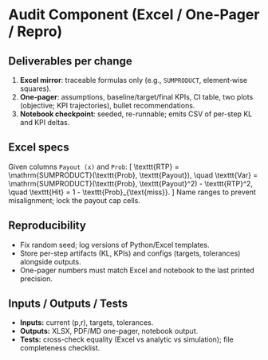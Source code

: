 # Audit Component (Excel / One-Pager / Repro)

## Deliverables per change
1. **Excel mirror**: traceable formulas only (e.g., `SUMPRODUCT`, element‑wise squares).  
2. **One‑pager**: assumptions, baseline/target/final KPIs, CI table, two plots (objective; KPI trajectories), bullet recommendations.  
3. **Notebook checkpoint**: seeded, re-runnable; emits CSV of per-step KL and KPI deltas.

## Excel specs
Given columns `Payout (x)` and `Prob`:
\[
\texttt{RTP} = \mathrm{SUMPRODUCT}(\texttt{Prob}, \texttt{Payout}), \quad
\texttt{Var} = \mathrm{SUMPRODUCT}(\texttt{Prob}, \texttt{Payout}^2) - \texttt{RTP}^2, \quad
\texttt{Hit} = 1 - \texttt{Prob}_{\text{miss}}.
\]
Name ranges to prevent misalignment; lock the payout cap cells.

## Reproducibility
- Fix random seed; log versions of Python/Excel templates.
- Store per-step artifacts (KL, KPIs) and configs (targets, tolerances) alongside outputs.
- One-pager numbers must match Excel and notebook to the last printed precision.

## Inputs / Outputs / Tests
- **Inputs:** current \(p,r\), targets, tolerances.
- **Outputs:** XLSX, PDF/MD one-pager, notebook output.
- **Tests:** cross-check equality (Excel vs analytic vs simulation); file completeness checklist.
